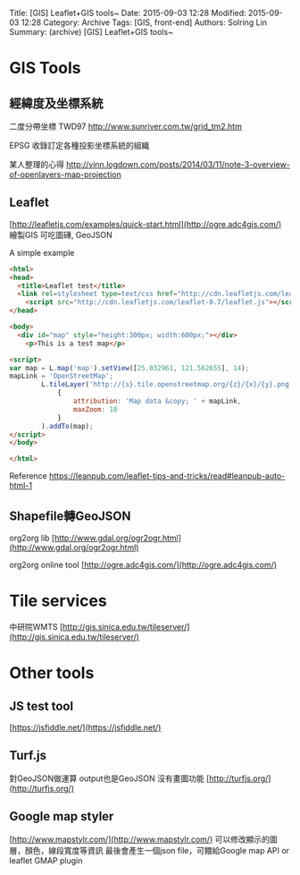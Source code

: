 Title: [GIS] Leaflet+GIS tools~
Date: 2015-09-03 12:28
Modified: 2015-09-03 12:28
Category: Archive
Tags: [GIS, front-end]
Authors: Solring Lin
Summary: (archive) [GIS] Leaflet+GIS tools~


# GIS Tools

## 經緯度及坐標系統
二度分帶坐標 TWD97
http://www.sunriver.com.tw/grid_tm2.htm

EPSG
收錄訂定各種投影坐標系統的組織

某人整理的心得
http://vinn.logdown.com/posts/2014/03/11/note-3-overview-of-openlayers-map-projection

## Leaflet
[http://leafletjs.com/examples/quick-start.html](http://ogre.adc4gis.com/)
繪製GIS
可吃圖磚, GeoJSON

A simple example
```html
<html>
<head>
  <title>Leaflet test</title>
  <link rel=stylesheet type=text/css href="http://cdn.leafletjs.com/leaflet-0.7/leaflet.css" />
	<script src="http://cdn.leafletjs.com/leaflet-0.7/leaflet.js"></script>
</head>

<body>
  <div id="map" style="height:300px; width:600px;"></div>
	<p>This is a test map</p>

<script>
var map = L.map('map').setView([25.032961, 121.562655], 14);
mapLink = 'OpenStreetMap';
        L.tileLayer('http://{s}.tile.openstreetmap.org/{z}/{x}/{y}.png', 
            {
                attribution: 'Map data &copy; ' + mapLink,
                maxZoom: 18
            }
        ).addTo(map);
</script>
</body>

</html>
```
Reference
https://leanpub.com/leaflet-tips-and-tricks/read#leanpub-auto-html-1

## Shapefile轉GeoJSON
org2org lib
[http://www.gdal.org/ogr2ogr.html](http://www.gdal.org/ogr2ogr.html)

org2org online tool
[http://ogre.adc4gis.com/](http://ogre.adc4gis.com/)

# Tile services
中研院WMTS
[http://gis.sinica.edu.tw/tileserver/](http://gis.sinica.edu.tw/tileserver/)


# Other tools

## JS test tool
[https://jsfiddle.net/](https://jsfiddle.net/)

## Turf.js
對GeoJSON做運算 output也是GeoJSON 沒有畫圖功能
[http://turfjs.org/](http://turfjs.org/)

## Google map styler
[http://www.mapstylr.com/](http://www.mapstylr.com/)
可以修改顯示的圖層，顏色，線段寬度等資訊
最後會產生一個json file，可餵給Google map API or leaflet GMAP plugin

